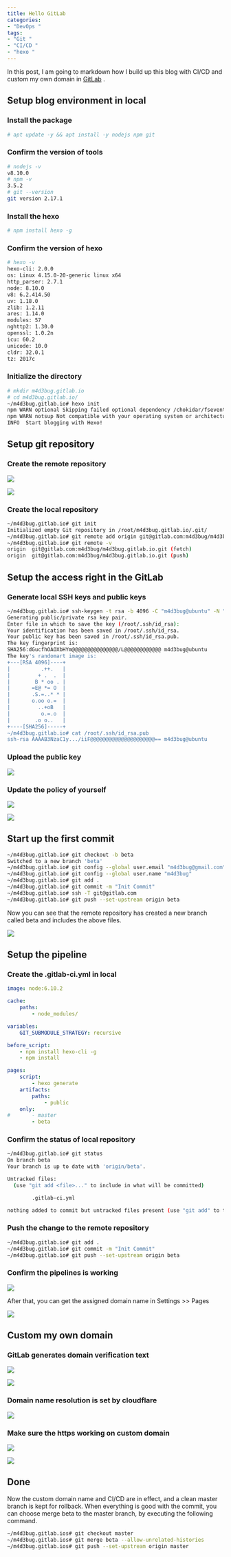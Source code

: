 ```yaml
---
title: Hello GitLab
categories:
- "DevOps "
tags:
- "Git " 
- "CI/CD " 
- "hexo " 
---
```


In this post, I am going to markdown how I build up this blog with CI/CD and custom my own domain in [GitLab](https://www.gitlab.com) .

## Setup blog environment in local

### Install the package

``` bash
# apt update -y && apt install -y nodejs npm git
```

### Confirm the version of tools

``` bash
# nodejs -v
v8.10.0
# npm -v
3.5.2
# git --version
git version 2.17.1
```

### Install the hexo

``` bash
# npm install hexo -g
```

### Confirm the version of hexo

``` bash
# hexo -v
hexo-cli: 2.0.0
os: Linux 4.15.0-20-generic linux x64
http_parser: 2.7.1
node: 8.10.0
v8: 6.2.414.50
uv: 1.18.0
zlib: 1.2.11
ares: 1.14.0
modules: 57
nghttp2: 1.30.0
openssl: 1.0.2n
icu: 60.2
unicode: 10.0
cldr: 32.0.1
tz: 2017c
```

### Initialize the directory

``` bash
# mkdir m4d3bug.gitlab.io
# cd m4d3bug.gitlab.io/
~/m4d3bug.gitlab.io# hexo init
npm WARN optional Skipping failed optional dependency /chokidar/fsevents:
npm WARN notsup Not compatible with your operating system or architecture: fsevents@1.2.9
INFO  Start blogging with Hexo!
```

## Setup git repository

### Create the remote repository

![](https://i.loli.net/2019/08/10/priZIByc4Tfks7S.png)

![](https://i.loli.net/2019/08/10/ugAZDkTQHYIOCKV.png)

### Create the local repository

``` bash
~/m4d3bug.gitlab.io# git init
Initialized empty Git repository in /root/m4d3bug.gitlab.io/.git/
~/m4d3bug.gitlab.io# git remote add origin git@gitlab.com:m4d3bug/m4d3bug.gitlab.io.git
~/m4d3bug.gitlab.io# git remote -v
origin  git@gitlab.com:m4d3bug/m4d3bug.gitlab.io.git (fetch)
origin  git@gitlab.com:m4d3bug/m4d3bug.gitlab.io.git (push)
```

## Setup the access right in the GitLab

### Generate local SSH keys and public keys

``` bash
~/m4d3bug.gitlab.io# ssh-keygen -t rsa -b 4096 -C "m4d3bug@ubuntu" -N ""
Generating public/private rsa key pair.
Enter file in which to save the key (/root/.ssh/id_rsa): 
Your identification has been saved in /root/.ssh/id_rsa.
Your public key has been saved in /root/.ssh/id_rsa.pub.
The key fingerprint is:
SHA256:dGucfhOAOXbHYm@@@@@@@@@@@@@@@/L@@@@@@@@@@@@ m4d3bug@ubuntu
The key's randomart image is:
+---[RSA 4096]----+
|          .++.   |
|         + .  .  |
|        B * oo . |
|       =E@ *= O  |
|       .S.=..* * |
|       o.oo o.=  |
|         ..+oB   |
|          o.=.o  |
|        .o o..   |
+----[SHA256]-----+
~/m4d3bug.gitlab.io# cat /root/.ssh/id_rsa.pub 
ssh-rsa AAAAB3NzaC1y.../iiF@@@@@@@@@@@@@@@@@@@@@== m4d3bug@ubuntu
```

### Upload the public key

![](https://i.loli.net/2019/08/10/grnETp16mayWYlw.png)

### Update the policy of yourself

![](https://i.loli.net/2019/08/12/9NeG8lWjYHadt4b.jpg)

![](https://i.loli.net/2019/08/10/UGSMXCbTFYlA1yh.png)

## Start up the first commit

``` bash
~/m4d3bug.gitlab.io# git checkout -b beta
Switched to a new branch 'beta'
~/m4d3bug.gitlab.io# git config --global user.email "m4d3bug@gmail.com"
~/m4d3bug.gitlab.io# git config --global user.name "m4d3bug"
~/m4d3bug.gitlab.io# git add .
~/m4d3bug.gitlab.io# git commit -m "Init Commit"
~/m4d3bug.gitlab.io# ssh -T git@gitlab.com
~/m4d3bug.gitlab.io# git push --set-upstream origin beta
```

Now you can see that the remote repository has created a new branch called beta and includes the above files.

![](https://i.loli.net/2019/08/10/OvHGo1j3MutW7rR.png)

## Setup the pipeline

### Create the .gitlab-ci.yml in local

``` yaml
image: node:6.10.2

cache:
    paths:
        - node_modules/

variables:
    GIT_SUBMODULE_STRATEGY: recursive

before_script:
    - npm install hexo-cli -g
    - npm install

pages:
    script: 
        - hexo generate
    artifacts:
        paths:
            - public
    only:
#       - master
        - beta
```

### Confirm the status of local repository

``` bash
~/m4d3bug.gitlab.io# git status
On branch beta
Your branch is up to date with 'origin/beta'.

Untracked files:
  (use "git add <file>..." to include in what will be committed)

        .gitlab-ci.yml

nothing added to commit but untracked files present (use "git add" to track)
```

### Push the change to the remote repository

``` bash
~/m4d3bug.gitlab.io# git add .
~/m4d3bug.gitlab.io# git commit -m "Init Commit"
~/m4d3bug.gitlab.io# git push --set-upstream origin beta
```

### Confirm the pipelines is working

![](https://i.loli.net/2019/08/11/U9xHfalLTC3WpA1.png)

After that, you can get the assigned domain name in Settings >> Pages

![](https://i.loli.net/2019/08/11/KxRXZrL6ohaAVQG.png)

## Custom my own domain

### GitLab generates domain verification text

![](https://i.loli.net/2019/08/11/HykJnsKlj37FxYd.png)

![](https://i.loli.net/2019/08/11/Xz2fk1prdlESvis.png)

### Domain name resolution is set by cloudflare

![](https://i.loli.net/2019/08/11/IZ1jUJEakPe4dsf.png)

### Make sure the https working on custom domain

![](https://i.loli.net/2019/08/11/O12KTspUnuo4CFg.png)

![](https://i.loli.net/2019/08/11/piF2nILMlEKt9mw.png)



## Done

Now the custom domain name and CI/CD are in effect, and a clean master branch is kept for rollback. When everything is good with the commit, you can choose merge beta to the master branch, by executing the following command.

``` bash
~/m4d3bug.gitlab.ios# git checkout master
~/m4d3bug.gitlab.ios# git merge beta --allow-unrelated-histories
~/m4d3bug.gitlab.ios# git push --set-upstream origin master
```





